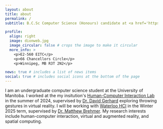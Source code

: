 ```yaml
---
layout: about
title: about
permalink: /
subtitle: B.C.Sc Computer Science (Honours) candidate at <a href='https://umanitoba.ca/science/computer-science' target='_blank'>University of Manitoba</a>.

profile:
  align: right
  image: dionweb.jpg
  image_circular: false # crops the image to make it circular
  more_info: >
    <p>E2-560 EITC</p>
    <p>66 Chancellors Circle</p>
    <p>Winnipeg, MB R3T 2N2</p>

news: true # includes a list of news items
social: true # includes social icons at the bottom of the page
---
```


I am an undergraduate computer science student at the University of Manitoba. I worked at the my insitution's [Human-Computer Interaction Lab](https://hci.cs.umanitoba.ca/) in the summer of 2024, supervised by [Dr. David Gerhard](https://home.cc.umanitoba.ca/~gerhardd/) exploring throwing gestures in virtual reality. I will be working with [Waterloo HCI](https://uwaterloo.ca/human-computer-interaction/) in the Winter 2025 term, supervised by [Dr. Matthew Brehmer](https://mattbrehmer.ca/). My research interests include human-computer interaction, virtual and augmented reality, and spatial computing.
